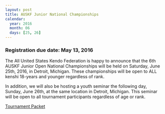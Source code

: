 ```yaml
---
layout: post
title: AUSKF Junior National Championships
calendar:
  year: 2016
  month: 06
  days: [25, 26]
---
```


### Registration due date: May 13, 2016

The All United  States  Kendo Federation  is  happy to  announce  that  the 6th AUSKF Junior
Open  National  Championships will  be  held  on Saturday,  June  25th, 2016, in  Detroit,
Michigan. These championships will  be  open  to  ALL kenshi  18-years  and younger
regardless  of  rank.

In  addition, we  will  also  be  hosting a youth seminar the following day,  Sunday, June  26th, at
the same  location  in  Detroit,  Michigan. This  seminar will  be  open  to  all tournament
participants  regardless  of  age or  rank.



[Tournament Packet](/img/pdfs/2016_AUSKF_junior_nationals.pdf)<br>
